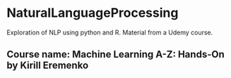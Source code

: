 # NaturalLanguageProcessing
Exploration of NLP using python and R. Material from a Udemy course.

## Course name: Machine Learning A-Z: Hands-On by Kirill Eremenko
